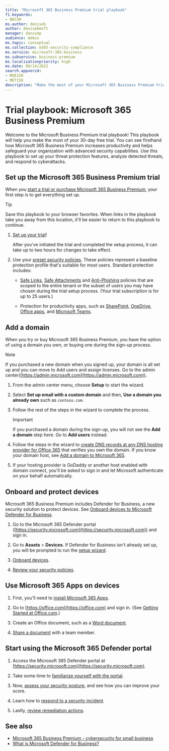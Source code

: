 ```yaml
---
title: "Microsoft 365 Business Premium trial playbook"
f1.keywords:
- NOCSH
ms.author: deniseb
author: denisebmsft
manager: dansimp
audience: Admin
ms.topic: conceptual
ms.collection: m365-security-compliance
ms.service: microsoft-365-business
ms.subservice: business-premium
ms.localizationpriority: high
ms.date: 09/14/2022
search.appverid: 
- MOE150
- MET150
description: "Make the most of your Microsoft 365 Business Premium trial. Try out some of the key productivity and security capabilities."
---
```


# Trial playbook: Microsoft 365 Business Premium

Welcome to the Microsoft Business Premium trial playbook! This playbook will help you make the most of your 30-day free trial. You can see firsthand how Microsoft 365 Business Premium increases productivity and helps safeguard your organization with advanced security capabilities. Use this playbook to set up your threat protection features, analyze detected threats, and respond to cyberattacks.

## Set up the Microsoft 365 Business Premium trial

When you [start a trial or purchase Microsoft 365 Business Premium](get-microsoft-365-business-premium.md), your first step is to get everything set up.

> [!TIP]
> Save this playbook to your browser favorites. When links in the playbook take you away from this location, it'll be easier to return to this playbook to continue.

1. [Set up your trial](../business-premium/m365bp-setup.md)!

   After you've initiated the trial and completed the setup process, it can take up to two hours for changes to take effect.

2. Use your [preset security policies](/security/office-365-security/preset-security-policies.md). These policies represent a baseline protection profile that's suitable for most users. Standard protection includes:

   - [Safe Links](../security/office-365-security/safe-links.md), [Safe Attachments](../security/office-365-security/safe-attachments.md) and [Anti-Phishing](../security/office-365-security/anti-phishing-protection.md) policies that are scoped to the entire tenant or the subset of users you may have chosen during the trial setup process. (Your trial subscription is for up to 25 users.)

   - Protection for productivity apps, such as [SharePoint](/sharepoint/introduction), [OneDrive](/onedrive/one-drive-quickstart-small-business), [Office apps](/deployoffice/about-microsoft-365-apps), and [Microsoft Teams](/microsoftteams/teams-overview).

## Add a domain

When you try or buy Microsoft 365 Business Premium, you have the option of using a domain you own, or buying one during the sign-up process.

> [!NOTE]
> If you purchased a new domain when you signed up, your domain is all set up and you can move to Add users and assign licenses. Go to the admin center([https://admin.microsoft.com](https://admin.microsoft.com)).

1. From the admin center menu, choose **Setup** to start the wizard.

2. Select **Set up email with a custom domain** and then, **Use a domain you already own** such as `contoso.com`.

3. Follow the rest of the steps in the wizard to complete the process.

   > [!Important]
   > If you purchased a domain during the sign-up, you will not see the **Add a domain** step here. Go to **Add users** instead.

4. Follow the steps in the wizard to [create DNS records at any DNS hosting provider for Office 365](/microsoft-365/admin/get-help-with-domains/create-dns-records-at-any-dns-hosting-provider) that verifies you own the domain. If you know your domain host, see [Add a domain to Microsoft 365](/microsoft-365/admin/setup/add-domain).

5. If your hosting provider is GoDaddy or another host enabled with domain connect, you'll be asked to sign in and let Microsoft authenticate on your behalf automatically.

## Onboard and protect devices

Microsoft 365 Business Premium includes Defender for Business, a new security solution to protect devices. See [Onboard devices to Microsoft Defender for Business](../security/defender-business/mdb-onboard-devices.md).

1. Go to the Microsoft 365 Defender portal ([https://security.microsoft.com](https://security.microsoft.com)) and sign in.

2. Go to **Assets** > **Devices**. If Defender for Business isn't already set up, you will be prompted to run the [setup wizard](../security/defender-business/mdb-use-wizard.md).

3. [Onboard devices](../security/defender-business/mdb-onboard-devices.md).

4. [Review your security policies](../security/defender-business/mdb-configure-security-settings.md).

## Use Microsoft 365 Apps on devices

1. First, you'll need to [install Microsoft 365 Apps](m365bp-install-office-apps.md).

2. Go to [https://office.com](https://office.com) and sign in. (See [Getting Started at Office.com](https://support.microsoft.com/office/get-started-at-office-com-91a4ec74-67fe-4a84-a268-f6bdf3da1804).)

3. Create an Office document, such as a [Word document](https://support.microsoft.com/office/basic-tasks-in-word-87b3243c-b0bf-4a29-82aa-09a681999fdc).

4. [Share a document](https://support.microsoft.com/office/share-your-documents-651e1cb9-9a51-46dc-8d32-bdb7d928eedd) with a team member.

## Start using the Microsoft 365 Defender portal 

1. Access the Microsoft 365 Defender portal at [https://security.microsoft.com](https://security.microsoft.com).

2. Take some time to [familiarize yourself with the portal](../security/defender-business/mdb-get-started.md).

3. Now, [assess your security posture](../security/defender/microsoft-secure-score.md), and see how you can improve your score.

4. Learn how to [respond to a security incident](../security/defender-business/mdb-respond-mitigate-threats.md).

5. Lastly, [review remediation actions](../security/defender-business/mdb-review-remediation-actions.md).

## See also

- [Microsoft 365 Business Premium - cybersecurity for small business](index.md)
- [What is Microsoft Defender for Business?](../security/defender-business/mdb-overview.md)
